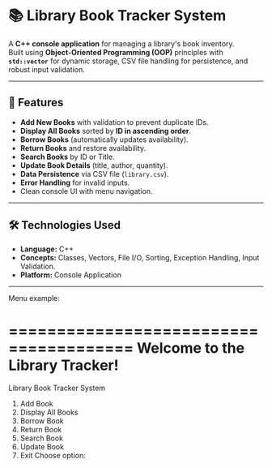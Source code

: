 # 📚 Library Book Tracker System

A **C++ console application** for managing a library's book inventory.  
Built using **Object-Oriented Programming (OOP)** principles with **`std::vector`** for dynamic storage, CSV file handling for persistence, and robust input validation.

---

## 🚀 Features
- **Add New Books** with validation to prevent duplicate IDs.
- **Display All Books** sorted by **ID in ascending order**.
- **Borrow Books** (automatically updates availability).
- **Return Books** and restore availability.
- **Search Books** by ID or Title.
- **Update Book Details** (title, author, quantity).
- **Data Persistence** via CSV file (`library.csv`).
- **Error Handling** for invalid inputs.
- Clean console UI with menu navigation.

---

## 🛠 Technologies Used
- **Language:** C++
- **Concepts:** Classes, Vectors, File I/O, Sorting, Exception Handling, Input Validation.
- **Platform:** Console Application

---
Menu example:

=======================================
    Welcome to the Library Tracker!
=======================================

Library Book Tracker System
1. Add Book
2. Display All Books
3. Borrow Book
4. Return Book
5. Search Book
6. Update Book
7. Exit
Choose option:

